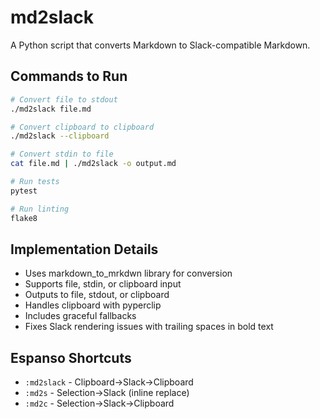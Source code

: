 # md2slack

A Python script that converts Markdown to Slack-compatible Markdown.

## Commands to Run

```bash
# Convert file to stdout
./md2slack file.md

# Convert clipboard to clipboard
./md2slack --clipboard

# Convert stdin to file
cat file.md | ./md2slack -o output.md

# Run tests
pytest

# Run linting
flake8
```

## Implementation Details

- Uses markdown_to_mrkdwn library for conversion
- Supports file, stdin, or clipboard input
- Outputs to file, stdout, or clipboard
- Handles clipboard with pyperclip
- Includes graceful fallbacks
- Fixes Slack rendering issues with trailing spaces in bold text

## Espanso Shortcuts

- `:md2slack` - Clipboard→Slack→Clipboard
- `:md2s` - Selection→Slack (inline replace)
- `:md2c` - Selection→Slack→Clipboard